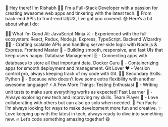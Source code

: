 👋 Hey there! I'm Rishabh 👨‍💻
I'm a Full-Stack Developer with a passion for creating awesome web apps and tinkering with the latest tech. 🚀 From back-end APIs to front-end UI/UX, I’ve got you covered. 😎 Here’s a bit about what I do:

👨‍💻 What I’m Good At:
JavaScript Ninja ⚔️ - Experienced with the full ecosystem: React, Redux, Node.js, Express, TypeScript.
Backend Wizardry 🧙‍♂️ - Crafting scalable APIs and handling server-side logic with Node.js & Express.
Frontend Master 🎨 - Building smooth, responsive, and fast UIs that keep users happy.
Database Management 🗄️ - Connecting apps with databases to store all that important data.
Docker Guru 🐳 - Containerizing apps for smooth deployment and management.
Git Lover ❤️ - Version control pro, always keeping track of my code with Git.
🧑‍💻 Secondary Skills:
Python 🐍 - Because who doesn't love some extra flexibility with another awesome language?
⚡ A Few More Things:
Testing Enthusiast 🧪 - Writing unit tests to make sure everything works as expected!
Fast Learner 🚀 - Always exploring new tech and improving my skills.
Team Player 🤝 - Love collaborating with others but can also go solo when needed.
🌟 Fun Facts:
I’m always looking for ways to make development more fun and creative. ✨
Love keeping up with the latest in tech, always ready to dive into something new. 🔥
Let’s code something amazing together! 😄
<!--
**rishabh-2496/rishabh-2496** is a ✨ _special_ ✨ repository because its `README.md` (this file) appears on your GitHub profile.

Here are some ideas to get you started:

- 🔭 I’m currently working on ...
- 🌱 I’m currently learning ...
- 👯 I’m looking to collaborate on ...
- 🤔 I’m looking for help with ...
- 💬 Ask me about ...
- 📫 How to reach me: ...
- 😄 Pronouns: ...
- ⚡ Fun fact: ...
-->
